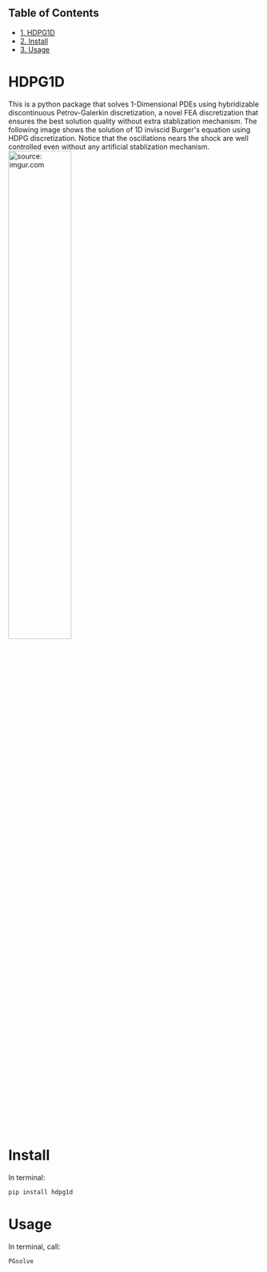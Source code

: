 <div id="table-of-contents">
<h2>Table of Contents</h2>
<div id="text-table-of-contents">
<ul>
<li><a href="#sec-1">1. HDPG1D</a></li>
<li><a href="#sec-2">2. Install</a></li>
<li><a href="#sec-3">3. Usage</a></li>
</ul>
</div>
</div>

# HDPG1D<a id="sec-1" name="sec-1"></a>

This is a python package that solves 1-Dimensional PDEs using hybridizable discontinuous Petrov-Galerkin discretization, a novel FEA discretization that ensures the best solution quality without extra stablization mechanism. The following image shows the solution of 1D inviscid Burger's equation using HDPG discretization. Notice that the oscillations nears the shock are well controlled even without any artificial stablization mechanism.
<a href="http://imgur.com/HrWIi4s"><img src="http://i.imgur.com/HrWIi4s.png" width="50%" height="50%" title="source: imgur.com" /></a>

# Install<a id="sec-2" name="sec-2"></a>
In terminal: 
```bash
pip install hdpg1d
```

# Usage<a id="sec-3" name="sec-3"></a>
In terminal, call:
```bash
PGsolve
```
